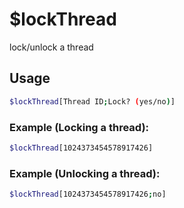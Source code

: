 # $lockThread

lock/unlock a thread

## Usage

```bash
$lockThread[Thread ID;Lock? (yes/no)]
```

### Example (Locking a thread):
```bash
$lockThread[1024373454578917426]


```

### Example (Unlocking a thread):
```bash
$lockThread[1024373454578917426;no]
```